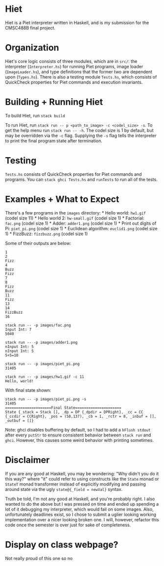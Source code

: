 # Hiet

Hiet is a Piet interpreter written in Haskell, and is my submission for the CMSC488B final project.

# Organization

Hiet's core logic consists of three modules, which are in `src/`: the interpreter (`Interpreter.hs`) for running Piet programs, image loader (`ImageLoader.hs`), and type definitions that the former two are dependent upon (`Types.hs`).  There is also a testing module `Tests.hs`, which consists of QuickCheck properties for Piet commands and execution invariants.

# Building + Running Hiet

To build Hiet, run `stack build`

To run Hiet, run `stack run -- p <path_to_image> -c <codel_size> -s`. To get the help menu run `stack run -- -h`.  The codel size is 1 by default, but may be overridden via the `-c` flag.  Supplying the `-s` flag tells the interpreter to print the final program state after termination.

# Testing

`Tests.hs` consists of QuickCheck properties for Piet commands and programs.  You can `stack ghci Tests.hs` and `runTests` to run all of the tests.

# Examples + What to Expect

There's a few programs in the `images` directory:
    * Hello world: `hw1.gif` (codel size 11)
    * Hello world 2: `hw-small.gif` (codel size 1)
    * Factorial: `fac.png` (codel size 1)
    * Adder: `adder1.png` (codel size 1)
    * Print out digits of Pi: `piet_pi.png` (codel size 1)
    * Euclidean algorithm: `euclid1.png` (codel size 1)
    * FizzBuzz: `fizzbuzz.png` (codel size 1)

Some of their outputs are below:

```stack run -- -p images/fizzbuzz.png 
1
2
Fizz
4
Buzz
Fizz
7
8
Fizz
Buzz
11
Fizz
13
14
FizzBuzz
16
```

```
stack run -- -p images/fac.png 
Input Int: 7
5040
```

```
stack run -- -p images/adder1.png 
nInput Int: 5
nInput Int: 5
5+5=10
```

```
stack run -- -p images/piet_pi.png 
31405
```

```
stack run -- -p images/hw1.gif -c 11
Hello, world!
```

With final state shown:
```
stack run -- -p images/piet_pi.png -s
31405
=====================Final State=====================
State {_stack = Stack [], _dp = DP {_dpdir = DPRight}, _cc = CC {_ccdir = CCRight}, _pos = (58,137), _cb = 1, _rctr = 8, _inbuf = [], _outbuf = []}
```

Note: ghci disables buffering by default, so I had to add a `hFlush stdout` after every `putStr` to ensure consistent behavior between `stack run` and `ghci`.  However, this causes some weird behavior with printing sometimes.

# Disclaimer

If you are any good at Haskell, you may be wondering: "Why didn't you do it this way?" where "it" could refer to using constructs like the `State` monad or `StateT` monad transformer instead of explicitly modifying and passing around state via the ugly `state@{_field = newVal}` syntax.

Truth be told, I'm not any good at Haskell, and you're probably right.  I also wanted to do the above but I was pressed on time and ended up spending a lot of it debugging my interpreter, which would fail on some images. Also, unfortunately deadlines exist, so I chose to submit a uglier looking working implementation over a nicer looking broken one.  I will, however, refactor this code once the semester is over just for sake of completeness.  


# Display on class webpage?

Not really proud of this one so no
